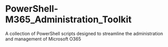# PowerShell-M365_Administration_Toolkit
A collection of PowerShell scripts designed to streamline the administration and management of Microsoft O365
